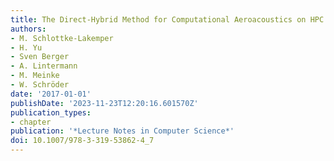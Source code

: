 ```yaml
---
title: The Direct-Hybrid Method for Computational Aeroacoustics on HPC Systems
authors:
- M. Schlottke-Lakemper
- H. Yu
- Sven Berger
- A. Lintermann
- M. Meinke
- W. Schröder
date: '2017-01-01'
publishDate: '2023-11-23T12:20:16.601570Z'
publication_types:
- chapter
publication: '*Lecture Notes in Computer Science*'
doi: 10.1007/978-3-319-53862-4_7
---
```

